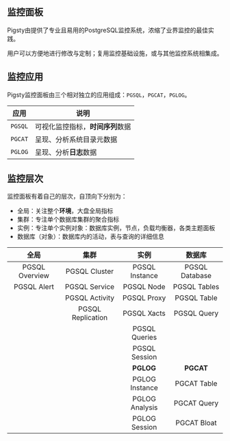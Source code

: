 ## 监控面板

Pigsty由提供了专业且易用的PostgreSQL监控系统，浓缩了业界监控的最佳实践。

用户可以方便地进行修改与定制；复用监控基础设施，或与其他监控系统相集成。



## 监控应用

Pigsty监控面板由三个相对独立的应用组成：`PGSQL`，`PGCAT`，`PGLOG`。

| 应用    | 说明                             |
| ------- | -------------------------------- |
| `PGSQL` | 可视化监控指标，**时间序列**数据 |
| `PGCAT` | 呈现、分析系统目录元数据         |
| `PGLOG` | 呈现、分析**日志**数据           |



## 监控层次

监控面板有着自己的层次，自顶向下分别为：

* 全局：关注整个**环境**，大盘全局指标
* 集群：专注单个数据库集群的聚合指标
* 实例：专注单个实例对象：数据库实例，节点，负载均衡器，各类主题面板
* 数据库（对象）：数据库内的活动，表与查询的详细信息


|            全局             |             集群             |            实例             |           数据库            |
| :----------------------------------------------------------: | :----------------------------------------------------------: | :----------------------------------------------------------: | :----------------------------------------------------------: |
|        PGSQL Overview        |  PGSQL Cluster  | PGSQL Instance | PGSQL Database |
| PGSQL Alert | PGSQL Service | PGSQL Node | PGSQL Tables |
|  | PGSQL Activity | PGSQL Proxy | PGSQL Table |
|  | PGSQL Replication | PGSQL Xacts | PGSQL Query |
|  |  | PGSQL Queries |  |
|  |  |        PGSQL Session        |        |
|  |  | **PGLOG** | **PGCAT** |
|            |  |  PGLOG Instance  | PGCAT Table |
|  |  | PGLOG Analysis | PGCAT Query |
|  |  | PGLOG Session | PGCAT Bloat |

